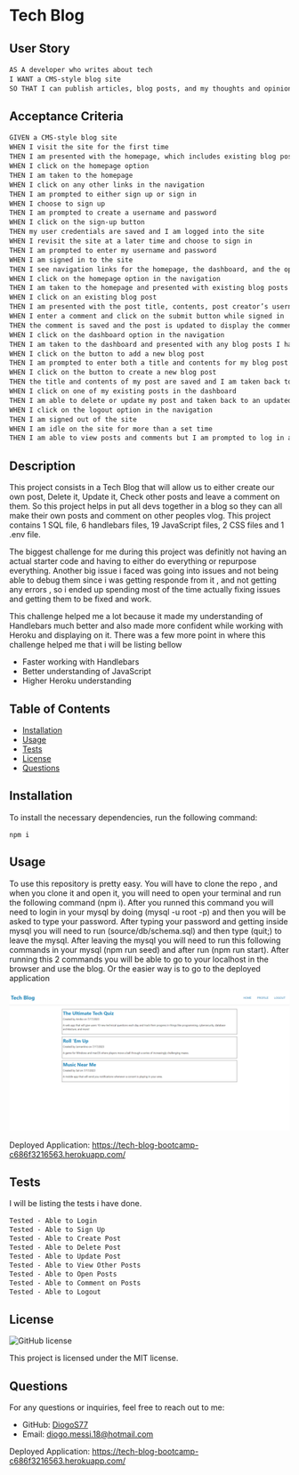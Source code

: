 # Tech Blog

## User Story

```md
AS A developer who writes about tech
I WANT a CMS-style blog site
SO THAT I can publish articles, blog posts, and my thoughts and opinions
```

## Acceptance Criteria

```md
GIVEN a CMS-style blog site
WHEN I visit the site for the first time
THEN I am presented with the homepage, which includes existing blog posts if any have been posted; navigation links for the homepage and the dashboard; and the option to log in
WHEN I click on the homepage option
THEN I am taken to the homepage
WHEN I click on any other links in the navigation
THEN I am prompted to either sign up or sign in
WHEN I choose to sign up
THEN I am prompted to create a username and password
WHEN I click on the sign-up button
THEN my user credentials are saved and I am logged into the site
WHEN I revisit the site at a later time and choose to sign in
THEN I am prompted to enter my username and password
WHEN I am signed in to the site
THEN I see navigation links for the homepage, the dashboard, and the option to log out
WHEN I click on the homepage option in the navigation
THEN I am taken to the homepage and presented with existing blog posts that include the post title and the date created
WHEN I click on an existing blog post
THEN I am presented with the post title, contents, post creator’s username, and date created for that post and have the option to leave a comment
WHEN I enter a comment and click on the submit button while signed in
THEN the comment is saved and the post is updated to display the comment, the comment creator’s username, and the date created
WHEN I click on the dashboard option in the navigation
THEN I am taken to the dashboard and presented with any blog posts I have already created and the option to add a new blog post
WHEN I click on the button to add a new blog post
THEN I am prompted to enter both a title and contents for my blog post
WHEN I click on the button to create a new blog post
THEN the title and contents of my post are saved and I am taken back to an updated dashboard with my new blog post
WHEN I click on one of my existing posts in the dashboard
THEN I am able to delete or update my post and taken back to an updated dashboard
WHEN I click on the logout option in the navigation
THEN I am signed out of the site
WHEN I am idle on the site for more than a set time
THEN I am able to view posts and comments but I am prompted to log in again before I can add, update, or delete posts
```

## Description

This project consists in a Tech Blog that will allow us to either create our own post, Delete it, Update it, Check other posts and leave a comment on them. So this project helps in put all devs together in a blog so they can all make their own posts and comment on other peoples vlog. This project contains 1 SQL file, 6 handlebars files, 19 JavaScript files, 2 CSS files and 1 .env file.

The biggest challenge for me during this project was definitly not having an actual starter code and having to either do everything or repurpose everything. Another big issue i faced was going into issues and not being able to debug them since i was getting responde from it , and not getting any errors , so i ended up spending most of the time actually fixing issues and getting them to be fixed and work.

This challenge helped me a lot because it made my understanding of Handlebars much better and also made more confident while working with Heroku and displaying on it. There was a few more point in where this challenge helped me that i will be listing bellow

- Faster working with Handlebars
- Better understanding of JavaScript
- Higher Heroku understanding

## Table of Contents

- [Installation](#installation)
- [Usage](#usage)
- [Tests](#tests)
- [License](#license)
- [Questions](#questions)

## Installation

To install the necessary dependencies, run the following command:

```
npm i
```

## Usage

To use this repository is pretty easy. You will have to clone the repo , and when you clone it and open it, you will need to open your terminal and run the following command (npm i). After you runned this command you will need to login in your mysql by doing (mysql -u root -p) and then you will be asked to type your password. After typing your password and getting inside mysql you will need to run (source/db/schema.sql) and then type (quit;) to leave the mysql. After leaving the mysql you will need to run this following commands in your mysql (npm run seed) and after run (npm run start). After running this 2 commands you will be able to go to your localhost in the browser and use the blog. Or the easier way is to go to the deployed application  

![End Result](./images/blog-page.png)

Deployed Application: https://tech-blog-bootcamp-c686f3216563.herokuapp.com/

## Tests

I will be listing the tests i have done.

```
Tested - Able to Login
Tested - Able to Sign Up
Tested - Able to Create Post
Tested - Able to Delete Post
Tested - Able to Update Post
Tested - Able to View Other Posts
Tested - Able to Open Posts
Tested - Able to Comment on Posts
Tested - Able to Logout
```

## License

![GitHub license](https://img.shields.io/badge/license-MIT-blue.svg)

This project is licensed under the MIT license.

## Questions

For any questions or inquiries, feel free to reach out to me:

- GitHub: [DiogoS77](https://github.com/DiogoS77)
- Email: diogo.messi.18@hotmail.com

Deployed Application: https://tech-blog-bootcamp-c686f3216563.herokuapp.com/